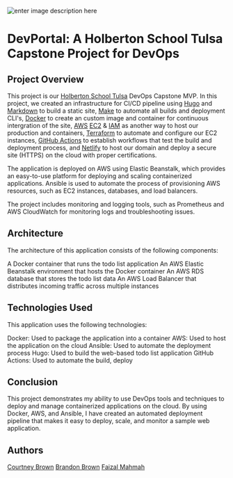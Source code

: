 ![enter image description here](https://img.freepik.com/free-vector/programmers-working-project-website-development-methodology-technical-support_335657-2472.jpg?w=1060&t=st=1680285815~exp=1680286415~hmac=4462acf16b5c21499d9d5fbda2a42c182167982c103d1ad3aabc767c575b8ae4)

# DevPortal: A Holberton School Tulsa Capstone Project for DevOps

## Project Overview
This project is our [Holberton School Tulsa](https://classes.holbertontulsa.com/software-developer-lpb/?utm_term=holberton&utm_campaign=Branded+%7C+Search&utm_source=adwords&utm_medium=ppc&hsa_acc=2236026088&hsa_cam=12521055298&hsa_grp=123058220150&hsa_ad=505333222516&hsa_src=g&hsa_tgt=kwd-300668487307&hsa_kw=holberton&hsa_mt=p&hsa_net=adwords&hsa_ver=3&gad=1&gclid=CjwKCAjwov6hBhBsEiwAvrvN6FWqHZPs0qZj4XcUGyHmDSpRxwOLWMNHoGa7PbWNLQdICZEgTdoqbhoCpncQAvD_BwE) DevOps Capstone MVP. In this project, we created an infrastructure for CI/CD pipeline using [Hugo](https://gohugo.io/) and [Markdown](https://gohugo.io/content-management/front-matter/) to build a static site, [Make](https://www.gnu.org/software/make/manual/make.html) to automate all builds and deployment CLI's, [Docker](https://www.docker.com/) to create an custom image and container for continuous intergration of the site, [AWS](https://aws.amazon.com/free/?trk=fce796e8-4ceb-48e0-9767-89f7873fac3d&sc_channel=ps&ef_id=CjwKCAjwov6hBhBsEiwAvrvN6I-tEjVGjA30G3tpCTwjLnMfOSJWhJEY7n5sMZ0QixgtR7IS5MXZixoCaAkQAvD_BwE:G:s&s_kwcid=AL!4422!3!432339156150!e!!g!!aws!1644045032!68366401852&all-free-tier.sort-by=item.additionalFields.SortRank&all-free-tier.sort-order=asc&awsf.Free%20Tier%20Types=*all&awsf.Free%20Tier%20Categories=*all) [EC2](https://aws.amazon.com/pm/ec2/?trk=36c6da98-7b20-48fa-8225-4784bced9843&sc_channel=ps&ef_id=CjwKCAjwov6hBhBsEiwAvrvN6FEbNIw722riAO6FvHkgLI9ZbIoLljzUHyKKoNkIjpAQJEJJgDAq3xoCCMMQAvD_BwE:G:s&s_kwcid=AL!4422!3!467723097970!e!!g!!ec2!11198711716!118263955828) & [IAM](https://aws.amazon.com/iam/) as another way to host our production and containers, [Terraform](https://www.terraform.io/) to automate and configure our EC2 instances, [GitHub Actions](https://github.com/actions) to establish workflows that test the build and deployment process, and [Netlify](https://www.netlify.com/) to host our domain and deploy a secure site (HTTPS) on the cloud with proper certifications.

The application is deployed on AWS using Elastic Beanstalk, which provides an easy-to-use platform for deploying and scaling containerized applications. Ansible is used to automate the process of provisioning AWS resources, such as EC2 instances, databases, and load balancers.

The project includes monitoring and logging tools, such as Prometheus and AWS CloudWatch for monitoring logs and troubleshooting issues.

## Architecture
The architecture of this application consists of the following components:

A Docker container that runs the todo list application
An AWS Elastic Beanstalk environment that hosts the Docker container
An AWS RDS database that stores the todo list data
An AWS Load Balancer that distributes incoming traffic across multiple instances


## Technologies Used
This application uses the following technologies:

Docker: Used to package the application into a container
AWS: Used to host the application on the cloud
Ansible: Used to automate the deployment process
Hugo: Used to build the web-based todo list application
GitHub Actions: Used to automate the build, deploy


## Conclusion
This project demonstrates my ability to use DevOps tools and techniques to deploy and manage containerized applications on the cloud. By using Docker, AWS, and Ansible, I have created an automated deployment pipeline that makes it easy to deploy, scale, and monitor a sample web application.

## Authors

[Courtney Brown</center>](https://github.com/cbmarie255)
[Brandon Brown</center>](https://github.com/bbrown585)
[Faizal Mahmah</center>](https://github.com/fmamah777)